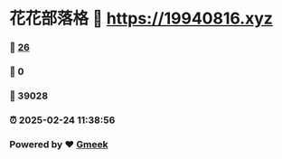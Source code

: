 # 花花部落格 :link: https://19940816.xyz 
### :page_facing_up: [26](https://19940816.xyz/tag.html) 
### :speech_balloon: 0 
### :hibiscus: 39028 
### :alarm_clock: 2025-02-24 11:38:56 
### Powered by :heart: [Gmeek](https://github.com/Meekdai/Gmeek)
